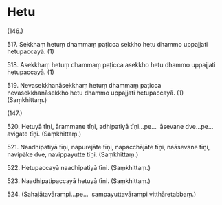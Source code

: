 # Hetu

(146.)

517\. Sekkhaṃ hetuṃ dhammaṃ paṭicca sekkho hetu dhammo uppajjati hetupaccayā. (1)

518\. Asekkhaṃ hetuṃ dhammaṃ paṭicca asekkho hetu dhammo uppajjati hetupaccayā. (1)

519\. Nevasekkhanāsekkhaṃ hetuṃ dhammaṃ paṭicca nevasekkhanāsekkho hetu dhammo uppajjati hetupaccayā. (1) (Saṃkhittaṃ.)

(147.)

520\. Hetuyā tīṇi, ārammaṇe tīṇi, adhipatiyā tīṇi…pe…  āsevane dve…pe…  avigate tīṇi. (Saṃkhittaṃ.)

521\. Naadhipatiyā tīṇi, napurejāte tīṇi, napacchājāte tīṇi, naāsevane tīṇi, navipāke dve, navippayutte tīṇi. (Saṃkhittaṃ.)

522\. Hetupaccayā naadhipatiyā tīṇi. (Saṃkhittaṃ.)

523\. Naadhipatipaccayā hetuyā tīṇi. (Saṃkhittaṃ.)

524\. (Sahajātavārampi…pe…  sampayuttavārampi vitthāretabbaṃ.)
